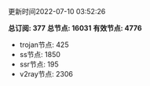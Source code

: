 更新时间2022-07-10 03:52:26

**总订阅: 377**
**总节点: 16031**
**有效节点: 4776**
- trojan节点: 425
- ss节点: 1850
- ssr节点: 195
- v2ray节点: 2306
